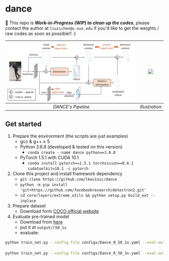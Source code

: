 # dance

:construction: This repo is ***Work-in-Progress (WIP) to clean up the codes***, please contact the author at `liuzichen@u.nus.edu` if you'd like to get the weights / raw codes as soon as possible!! :)

|![](./assets/pipeline.png)|![](assets/demo.gif)|
|:---:|:---:|
|*DANCE's Pipeline*| *Illustration* |

## Get started
1. Prepare the environment (the scripts are just examples)
   - gcc & g++ ≥ 5
   - Python 3.6.8 (developed & tested on this version)
     - `conda create --name dance python==3.6.8`
   - PyTorch 1.5.1 with CUDA 10.1
     - `conda install pytorch==1.5.1 torchvision==0.6.1 cudatoolkit=10.1 -c pytorch`
2. Clone this project and install framework dependency
   - `git clone https://github.com/lkevinzc/dance`
   - `python -m pip install 'git+https://github.com/facebookresearch/detectron2.git'`
   - `cd core/layers/extreme_utils && python setup.py build_ext --inplace`
3. Prepare dataset
   - Download form [COCO official website]()
4. Evaluate pre-trained model
   - Download from [here]()
   - put it at `output/r50_1x`
   - evaluate: 
```bash
python train_net.py --config-file configs/Dance_R_50_1x.yaml --eval-only MODEL.WEIGHTS ./output/r50_1x/model_final.pth

python train_net.py --config-file configs/Dance_R_50_3x.yaml --eval-only MODEL.WEIGHTS ./output/r50_3x/model_final.pth
```